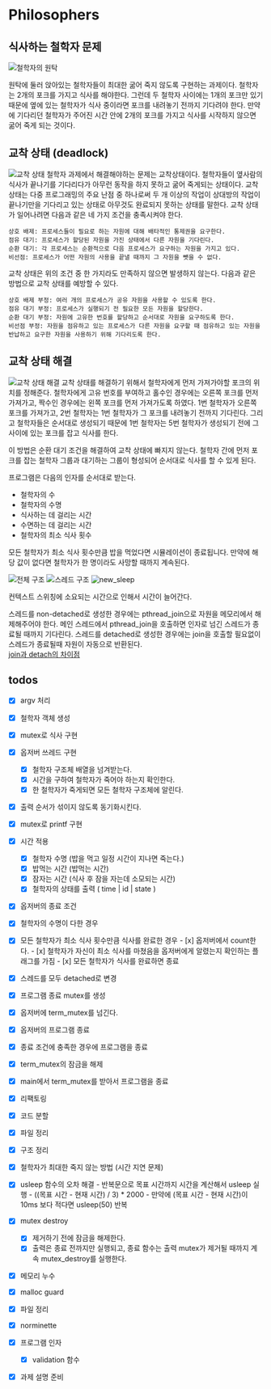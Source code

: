# Philosophers

## 식사하는 철학자 문제

![철학자의 원탁](../src/philo_05.jpeg)  

원탁에 둘러 앉아있는 철학자들이 최대한 굶어 죽지 않도록 구현하는 과제이다. 철학자는 2개의 포크를 가지고 식사를 해야한다. 그런데 두 철학자 사이에는 1개의 포크만 있기 때문에 옆에 있는 철학자가 식사 중이라면 포크를 내려놓기 전까지 기다려야 한다. 만약에 기다리던 철학자가 주어진 시간 안에 2개의 포크를 가지고 식사를 시작하지 않으면 굶어 죽게 되는 것이다.  

## 교착 상태 (deadlock)
![교착 상태](../src/philo_06.jpeg)
철학자 과제에서 해결해야하는 문제는 교착상태이다. 철학자들이 옆사람의 식사가 끝나기를 기다리다가 아무런 동작을 하지 못하고 굶어 죽게되는 상태이다. 교착 상태는 다중 프로그래밍의 주요 난점 중 하나로써 두 개 이상의 작업이 상대방의 작업이 끝나기만을 기다리고 있는 상태로 아무것도 완료되지 못하는 상태를 말한다. 교착 상태가 일어나려면 다음과 같은 네 가지 조건을 충족시켜야 한다.  

	상호 배제: 프로세스들이 필요로 하는 자원에 대해 배타적인 통제권을 요구한다.
	점유 대기: 프로세스가 할당된 자원을 가진 상태에서 다른 자원을 기다린다.
	순환 대기: 각 프로세스는 순환적으로 다음 프로세스가 요구하는 자원을 가지고 있다.
	비선점: 프로세스가 어떤 자원의 사용을 끝낼 때까지 그 자원을 뺏을 수 없다.

교착 상태은 위의 조건 중 한 가지라도 만족하지 않으면 발생하지 않는다. 다음과 같은 방법으로 교착 상태를 예방할 수 있다.

	상호 배제 부정: 여러 개의 프로세스가 공유 자원을 사용할 수 있도록 한다.
	점유 대기 부정: 프로세스가 실행되기 전 필요한 모든 자원을 할당한다.
	순환 대기 부정: 자원에 고유한 번호를 할당하고 순서대로 자원을 요구하도록 한다. 
	비선점 부정: 자원을 점유하고 있는 프로세스가 다른 자원을 요구할 때 점유하고 있는 자원을 반납하고 요구한 자원을 사용하기 위해 기다리도록 한다.

## 교착 상태 해결
![교착 상태 해결](../src/philo_03.jpeg)
교착 상태를 해결하기 위해서 철학자에게 먼저 가져가야할 포크의 위치를 정해준다. 철학자에게 고유 번호를 부여하고 홀수인 경우에는 오른쪽 포크를 먼저 가져가고, 짝수인 경우에는 왼쪽 포크를 먼저 가져가도록 하였다. 1번 철학자가 오른쪽 포크를 가져가고, 2번 철학자는 1번 철학자가 그 포크를 내려놓기 전까지 기다린다. 그리고 철학자들은 순서대로 생성되기 때문에 1번 철학자는 5번 철학자가 생성되기 전에 그 사이에 있는 포크를 잡고 식사를 한다.  

이 방법은 순환 대기 조건을 해결하여 교착 상태에 빠지지 않는다. 철학자 간에 먼저 포크를 잡는 철학자 그룹과 대기하는 그룹이 형성되어 순서대로 식사를 할 수 있게 된다.



프로그램은 다음의 인자를 순서대로 받는다.
- 철학자의 수
- 철학자의 수명
- 식사하는 데 걸리는 시간
- 수면하는 데 걸리는 시간
- 철학자의 최소 식사 횟수

모든 철학자가 최소 식사 횟수만큼 밥을 먹었다면 시뮬레이션이 종료됩니다. 만약에 해당 값이 없다면 철학자가 한 명이라도 사망할 때까지 계속된다.

![전체 구조](../src/philo_01.jpeg)
![스레드 구조](../src/philo_02.jpeg)
![new_sleep](../src/philo_04.jpeg)

컨텍스트 스위칭에 소요되는 시간으로 인해서 시간이 늘어간다.

스레드를 non-detached로 생성한 경우에는 pthread_join으로 자원을 메모리에서 해제해주어야 한다. 메인 스레드에서 pthread_join을 호출하면 인자로 넘긴 스레드가 종료될 때까지 기다린다.
스레드를 detached로 생성한 경우에는 join을 호출할 필요없이 스레드가 종료될때 자원이 자동으로 반환된다.  
[join과 detach의 차이점](https://m.blog.naver.com/PostView.naver?isHttpsRedirect=true&blogId=shlee7708&logNo=120113380564)



## todos

- [x]  argv 처리
- [x]  철학자 객체 생성
- [x]  mutex로 식사 구현
- [x]  옵저버 쓰레드 구현
    - [x]  철학자 구조체 배열을 넘겨받는다.
    - [x]  시간을 구하여 철학자가 죽어야 하는지 확인한다.
    - [x]  한 철학자가 죽게되면 모든 철학자 구조체에 알린다.
- [x]  출력 순서가 섞이지 않도록 동기화시킨다.
- [x]  mutex로 printf 구현
- [x]  시간 적용
    - [x]  철학자 수명 (밥을 먹고 일정 시간이 지나면 죽는다.)
    - [x]  밥먹는 시간 (밥먹는 시간)
    - [x]  잠자는 시간 (식사 후 잠을 자는데 소모되는 시간)
    - [x]  철학자의 상태를 출력 ( time | id | state )
- [x]  옵저버의 종료 조건
  - [x]  철학자의 수명이 다한 경우
  - [x]  모든 철학자가 최소 식사 횟수만큼 식사를 완료한 경우
    - [x]  옵저버에서 count한다.
    - [x]  철학자가 자신이 최소 식사를 마쳤음을 옵저버에게 알렸는지 확인하는 플래그를 가짐
    - [x]  모든 철학자가 식사를 완료하면 종료
- [x]  스레드를 모두 detached로 변경
- [x]  프로그램 종료 mutex를 생성
  - [x]  옵저버에 term_mutex를 넘긴다.
- [x]  옵저버의 프로그램 종료
  - [x]  종료 조건에 충족한 경우에 프로그램을 종료
  - [x]  term_mutex의 잠금을 해제
  - [x]  main에서 term_mutex를 받아서 프로그램을 종료
- [x]  리팩토링
  - [x]  코드 분할
  - [x]  파일 정리
  - [x]  구조 정리
- [x]  철학자가 최대한 죽지 않는 방법 (시간 지연 문제)
  - [x]  usleep 함수의 오차 해결
    - 반복문으로 목표 시간까지 시간을 계산해서 usleep 실행
    - ((목표 시간 - 현재 시간) / 3) * 2000
    - 만약에 (목표 시간 - 현재 시간)이 10ms 보다 적다면 usleep(50) 반복
- [x] mutex destroy
  - [x] 제거하기 전에 잠금을 해제한다.
  - [x] 출력은 종료 전까지만 실행되고, 종료 함수는 출력 mutex가 제거될 때까지 계속 mutex_destroy를 실행한다.
- [x] 메모리 누수
- [x] malloc guard
- [x] 파일 정리
- [x] norminette
- [x] 프로그램 인자
  - [x] validation 함수
- [x] 과제 설명 준비

